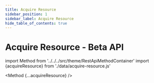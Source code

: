```yaml
---
title: Acquire Resource
sidebar_position: 1
sidebar_label: Acquire Resource
hide_table_of_contents: true
---
```


# Acquire Resource - Beta API

import Method from '../../../src/theme/RestApiMethodContainer'
import {acquireResource} from './data/acquire-resource.js'

<Method
{...acquireResource}
/>
